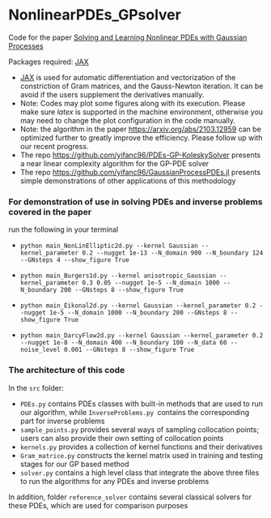 # NonlinearPDEs_GPsolver
Code for the paper [Solving and Learning Nonlinear PDEs with Gaussian Processes](https://arxiv.org/abs/2103.12959)

Packages required: [JAX](https://github.com/google/jax)
- [JAX](https://github.com/google/jax) is used for automatic differentiation and vectorization of the constriction of Gram matrices, and the Gauss-Newton iteration. It can be avoid if the users supplement the derivatives manually.
- Note: Codes may plot some figures along with its execution. Please make sure *latex* is supported in the machine environment, otherwise you may need to change the plot configuration in the code manually.
- Note: the algorithm in the paper https://arxiv.org/abs/2103.12959 can be optimized further to greatly improve the efficiency. Please follow up with our recent progress.
- The repo https://github.com/yifanc96/PDEs-GP-KoleskySolver presents a near linear complexity algorithm for the GP-PDE solver
- The repo https://github.com/yifanc96/GaussianProcessPDEs.jl presents simple demonstrations of other applications of this methodology

### For demonstration of use in solving PDEs and inverse problems covered in the paper 
run the following in your terminal
- `python main_NonLinElliptic2d.py --kernel Gaussian --kernel_parameter 0.2 --nugget 1e-13 --N_domain 900 --N_boundary 124 --GNsteps 4 --show_figure True`
  
- `python main_Burgers1d.py --kernel anisotropic_Gaussian --kernel_parameter 0.3 0.05 --nugget 1e-5 --N_domain 1000 --N_boundary 200 --GNsteps 8 --show_figure True`
  
- `python main_Eikonal2d.py --kernel Gaussian --kernel_parameter 0.2 --nugget 1e-5 --N_domain 1000 --N_boundary 200 --GNsteps 8 --show_figure True`
  
- `python main_DarcyFlow2d.py --kernel Gaussian --kernel_parameter 0.2 --nugget 1e-8 --N_domain 400 --N_boundary 100 --N_data 60 --noise_level 0.001 --GNsteps 8 --show_figure True`


### The architecture of this code
In the `src` folder:
- `PDEs.py` contains PDEs classes with built-in methods that are used to run our algorithm, while `InverseProblems.py `contains the corresponding part for inverse problems
- `sample_points.py` provides several ways of sampling collocation points; users can also provide their own setting of collocation points
- `kernels.py` provides a collection of kernel functions and their derivatives
- `Gram_matrice.py` constructs the kernel matrix used in training and testing stages for our GP based method
- `solver.py` contains a high level class that integrate the above three files to run the algorithms for any PDEs and inverse problems

In addition, folder `reference_solver` contains several classical solvers for these PDEs, which are used for comparison purposes
